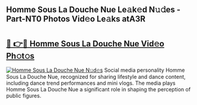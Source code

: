## Homme Sous La Douche Nue Le𝚊k𝚎d N𝚞𝚍es - Part-NT0 Photos Vid𝚎o Le𝚊ks atA3R

# <h2><a href="http://fb3sca.evod.top/?m=Homme+Sous+La+Douche+Nue">🔗 👉🔴 Homme Sous La Douche Nue Vid𝚎o Ph𝚘t𝚘s</a></h2>

[![Homme Sous La Douche Nue N𝚞d𝚎s](https://i.imgur.com/8V9OHl7.gif)](http://fb3sca.evod.top/?m=Homme+Sous+La+Douche+Nue)
Social media personality Homme Sous La Douche Nue, recognized for sharing lifestyle and dance content, including dance trend performances and mini vlogs. The media plays Homme Sous La Douche Nue a significant role in shaping the perception of public figures. 
